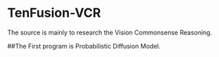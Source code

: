 # TenFusion-VCR
The source is mainly to research the Vision Commonsense Reasoning.

##The First program is Probabilistic Diffusion Model.

